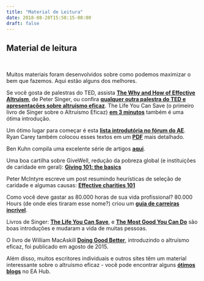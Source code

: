 ```yaml
---
title: "Material de Leitura"
date: 2018-08-28T15:58:15-08:00
draft: false
---
```


## Material de leitura
<br>

Muitos materiais foram desenvolvidos sobre como podemos maximizar o bem que fazemos. Aqui estão alguns dos melhores.


Se você gosta de palestras do TED, assista **[The Why and How of Effective Altruism](https://www.youtube.com/watch?v=Diuv3XZQXyc)**, de Peter Singer, ou confira **[qualquer outra palestra do TED e apresentações sobre altruísmo eficaz](http://effective-altruism.wikia.com/wiki/List_of_EA_Presentations)**. The Life You Can Save (o primeiro livro de Singer sobre o Altruísmo Eficaz) **[em 3 minutos](https://www.youtube.com/watch?v=onsIdBanynY)** também é uma ótima introdução.


Um ótimo lugar para começar é esta **[lista introdutória no fórum do AE](http://www.effective-altruism.com/ea/6x/introduction_to_effective_altruism/)**. Ryan Carey também colocou esses textos em um **[PDF](http://www.careyryan.com/files/EA_Handbook.pdf)** mais detalhado.


Ben Kuhn compila uma excelente série de artigos **[aqui](http://www.benkuhn.net/ea-reading)**.

Uma boa cartilha sobre GiveWell, redução da pobreza global (e instituições de caridade em geral): **[Giving 101: the basics](http://www.givewell.org/giving101)**


Peter McIntyre escreve um post resumindo heurísticas de seleção de caridade e algumas causas: **[Effective charities 101](http://mcntyr.com/effective-charities-101/)**


Como você deve gastar as 80.000 horas de sua vida profissional? 80.000 Hours (de onde eles tiraram esse nome?) criou um **[guia de carreiras incrível](https://80000hours.org/career-guide/)**.


Livros de Singer: **[The Life You Can Save](https://www.amazon.com.br/Life-You-Can-Save-Poverty/dp/0812981561/)**, e **[The Most Good You Can Do](https://www.amazon.com.br/Most-Good-You-Can-Effective/dp/0300219865/)** são boas introduções e mudaram a vida de muitas pessoas.


O livro de William MacAskill **[Doing Good Better](https://www.amazon.com.br/Doing-Good-Better-Effective-Altruism/dp/1592409660/)**, introduzindo o altruísmo eficaz, foi publicado em agosto de 2015.


Além disso, muitos escritores individuais e outros sites têm um material interessante sobre o altruísmo eficaz - você pode encontrar alguns **[ótimos blogs](https://eahub.org/links#blogs)** no EA Hub.
